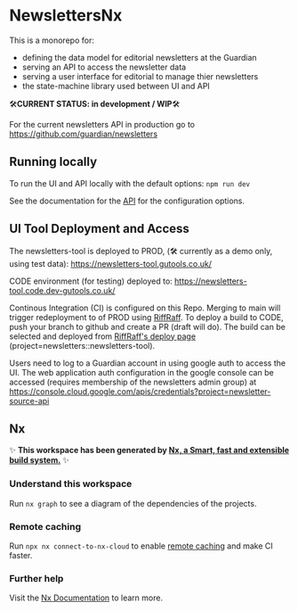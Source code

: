 # NewslettersNx

This is a monorepo for:

-   defining the data model for editorial newsletters at the Guardian
-   serving an API to access the newsletter data
-   serving a user interface for editorial to manage thier newsletters
-   the state-machine library used between UI and API

🛠**CURRENT STATUS: in development / WIP**🛠

For the current newsletters API in production go to https://github.com/guardian/newsletters

## Running locally

To run the UI and API locally with the default options:
`npm run dev`

See the documentation for the [API](apps/newsletters-api/README.md) for the configuration options.

## UI Tool Deployment and Access

The newsletters-tool is deployed to PROD, (🛠 currently as a demo only, using test data):
https://newsletters-tool.gutools.co.uk/

CODE environment (for testing) deployed to:
https://newsletters-tool.code.dev-gutools.co.uk/

Continous Integration (CI) is configured on this Repo. Merging to main will trigger redeployment to of PROD using [RiffRaff](https://riffraff.gutools.co.uk/). To deploy a build to CODE, push your branch to github and create a PR (draft will do). The build can be selected and deployed from [RiffRaff's deploy page](https://riffraff.gutools.co.uk/deployment/request) (project=newsletters::newsletters-tool).

Users need to log to a Guardian account in using google auth to access the UI. The web application auth configuration in the google console can be accessed (requires membership of the newsletters admin group) at
https://console.cloud.google.com/apis/credentials?project=newsletter-source-api

## Nx

✨ **This workspace has been generated by [Nx, a Smart, fast and extensible build system.](https://nx.dev)** ✨

### Understand this workspace

Run `nx graph` to see a diagram of the dependencies of the projects.

### Remote caching

Run `npx nx connect-to-nx-cloud` to enable [remote caching](https://nx.app) and make CI faster.

### Further help

Visit the [Nx Documentation](https://nx.dev) to learn more.
